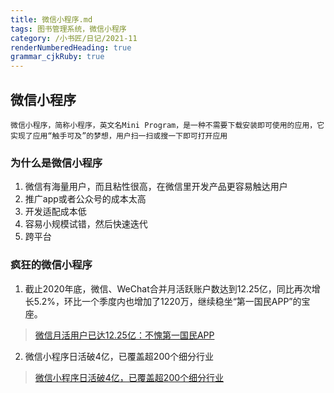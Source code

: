 ```yaml
---
title: 微信小程序.md
tags: 图书管理系统，微信小程序
category: /小书匠/日记/2021-11
renderNumberedHeading: true
grammar_cjkRuby: true
---
```

## 微信小程序
	微信小程序，简称小程序，英文名Mini Program，是一种不需要下载安装即可使用的应用，它实现了应用“触手可及”的梦想，用户扫一扫或搜一下即可打开应用
### 为什么是微信小程序 

 1. 微信有海量用户，而且粘性很高，在微信里开发产品更容易触达用户
 2. 推广app或者公众号的成本太高
 3. 开发适配成本低
 4. 容易小规模试错，然后快速迭代
 5. 跨平台
###  疯狂的微信小程序
 1. 截止2020年底，微信、WeChat合并月活跃账户数达到12.25亿，同比再次增长5.2%，环比一个季度内也增加了1220万，继续稳坐“第一国民APP”的宝座。
> [微信月活用户已达12.25亿：不愧第一国民APP](https://new.qq.com/rain/a/20210324a09q0500)

 2. 微信小程序日活破4亿，已覆盖超200个细分行业
> [微信小程序日活破4亿，已覆盖超200个细分行业](https://new.qq.com/rain/a/20200910A0LTFF00)



